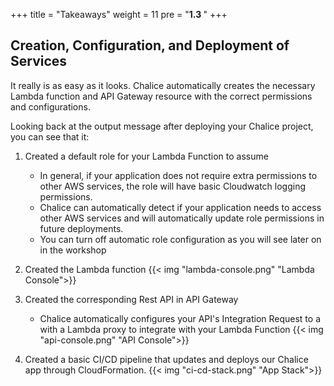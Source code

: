+++
title = "Takeaways"
weight = 11
pre = "<b>1.3 </b>"
+++

## Creation, Configuration, and Deployment of Services

It really is as easy as it looks. Chalice automatically creates the necessary Lambda function and API Gateway resource with the correct permissions and configurations.

Looking back at the output message after deploying your Chalice project, you can see that it:
1. Created a default role for your Lambda Function to assume
    - In general, if your application does not require extra permissions to other AWS services, the role will have basic Cloudwatch logging permissions.
    - Chalice can automatically detect if your application needs to access other AWS services and will automatically update role permissions in future deployments.
    - You can turn off automatic role configuration as you will see later on in the workshop

2. Created the Lambda function
{{< img "lambda-console.png" "Lambda Console">}}
3. Created the corresponding Rest API in API Gateway
    - Chalice automatically configures your API's Integration Request to a with a Lambda proxy to integrate with your Lambda Function
{{< img "api-console.png" "API Console">}}
4. Created a basic CI/CD pipeline that updates and deploys our Chalice app through CloudFormation.
{{< img "ci-cd-stack.png" "App Stack">}}